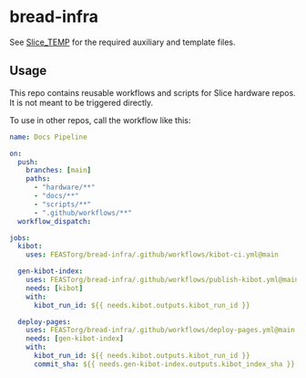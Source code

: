 # bread-infra

See [Slice_TEMP](https://github.com/FEASTorg/Slice_TEMP) for the required auxiliary and template files.

## Usage

This repo contains reusable workflows and scripts for Slice hardware repos.
It is not meant to be triggered directly.

To use in other repos, call the workflow like this:

```yaml
name: Docs Pipeline

on:
  push:
    branches: [main]
    paths:
      - "hardware/**"
      - "docs/**"
      - "scripts/**"
      - ".github/workflows/**"
  workflow_dispatch:

jobs:
  kibot:
    uses: FEASTorg/bread-infra/.github/workflows/kibot-ci.yml@main

  gen-kibot-index:
    uses: FEASTorg/bread-infra/.github/workflows/publish-kibot.yml@main
    needs: [kibot]
    with:
      kibot_run_id: ${{ needs.kibot.outputs.kibot_run_id }}

  deploy-pages:
    uses: FEASTorg/bread-infra/.github/workflows/deploy-pages.yml@main
    needs: [gen-kibot-index]
    with:
      kibot_run_id: ${{ needs.kibot.outputs.kibot_run_id }}
      commit_sha: ${{ needs.gen-kibot-index.outputs.kibot_index_sha }}
```
